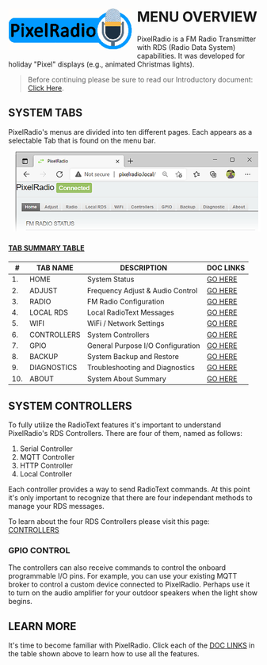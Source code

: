 # <img style="padding-right: 10px; padding-bottom: 5px;" align="left" src="../Images/RadioLogo300.gif" width="250">

# MENU OVERVIEW

PixelRadio is a FM Radio Transmitter with RDS (Radio Data System) capabilities. It was developed for holiday "Pixel" displays (e.g., animated Christmas lights).

> Before continuing please be sure to read our Introductory document: [Click Here](./README.md).

## SYSTEM TABS

PixelRadio's menus are divided into ten different pages. Each appears as a selectable Tab that is found on the menu bar.

<img style="padding-left: 10px; padding-bottom: 5px;" align="center" src="../Images/tabs1_600.png" width="500">

<span>

#### [TAB SUMMARY TABLE](#tab-summary-table)
  
|#| TAB NAME | DESCRIPTION | DOC LINKS |
|---|---------|-----------------------|-----------------|
|1.| HOME| System Status | [GO HERE](./HomeTab.md) |
|2.| ADJUST| Frequency Adjust & Audio Control | [GO HERE](./AdjustTab.md) |
|3.| RADIO | FM Radio Configuration | [GO HERE](./RadioTab.md) |
|4.| LOCAL RDS | Local RadioText Messages | [GO HERE](./LocalTab.md) |
|5.| WIFI | WiFi / Network Settings | [GO HERE](./WifiTab.md) |
|6.| CONTROLLERS | System Controllers | [GO HERE](./ControlTab.md) |
|7.| GPIO | General Purpose I/O Configuration | [GO HERE](./GpioTab.md) |
|8.| BACKUP | System Backup and Restore | [GO HERE](./BackupTab.md) |
|9.| DIAGNOSTICS | Troubleshooting and Diagnostics | [GO HERE](./DiagTab.md) |
|10.| ABOUT | System About Summary | [GO HERE](./AboutTab.md) |
</span>


## SYSTEM CONTROLLERS

To fully utilize the RadioText features it's important to understand PixelRadio's RDS Controllers. There are four of them, named as follows:
1. Serial Controller
2. MQTT Controller
3. HTTP Controller
4. Local Controller

Each controller provides a way to send RadioText commands.
At this point it's only important to recognize that there are four independant methods to manage your RDS messages.

To learn about the four RDS Controllers please visit this page: [CONTROLLERS](./Controllers.md)

### GPIO CONTROL
The controllers can also receive commands to control the onboard programmable I/O pins.
For example, you can use your existing MQTT broker to control a custom device connected to PixelRadio.
Perhaps use it to turn on the audio amplifier for your outdoor speakers when the light show begins.

## LEARN MORE

It's time to become familiar with PixelRadio.
Click each of the [DOC LINKS](#tab-summary-table) in the table shown above to learn how to use all the features.

